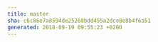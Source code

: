 ```yaml
---
title: master
sha: c6c86e7a8594de25268bdd455a2dce8e8b4f6a51
generated: 2018-09-19 09:55:23 +0200
---
```


